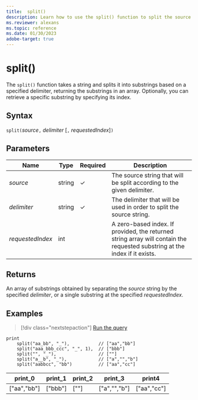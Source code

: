 ```yaml
---
title:  split()
description: Learn how to use the split() function to split the source string according to a given delimiter.
ms.reviewer: alexans
ms.topic: reference
ms.date: 01/30/2023
adobe-target: true
---
```

# split()

The `split()` function takes a string and splits it into substrings based on a specified delimiter, returning the substrings in an array. Optionally, you can retrieve a specific substring by specifying its index.

## Syntax

`split(`*source*`,` *delimiter* [`,` *requestedIndex*]`)`

## Parameters

| Name | Type | Required | Description |
|--|--|--|--|
| *source* | string | &check; | The source string that will be split according to the given delimiter.|
| *delimiter* | string | &check; | The delimiter that will be used in order to split the source string.|
| *requestedIndex* | int | | A zero-based index. If provided, the returned string array will contain the requested substring at the index if it exists.|

## Returns

An array of substrings obtained by separating the *source* string by the specified *delimiter*, or a single substring at the specified *requestedIndex*.

## Examples

> [!div class="nextstepaction"]
> <a href="https://dataexplorer.azure.com/clusters/help/databases/Samples?query=H4sIAAAAAAAAA22OQQrAIAwE731FyKlCQPqeIsF4EkqR1v/TWAvS4F43s5ly5bMuoLnLkeuKMbIIEiCjIxjxHnYtkVDr8CcaIpxS6hzB1tCXEHs9mR77Zph5ZvKpqEmTsS4iXUP/upm9tuEBNARoOvUAAAA=" target="_blank">Run the query</a>

```kusto
print
    split("aa_bb", "_"),           // ["aa","bb"]
    split("aaa_bbb_ccc", "_", 1),  // ["bbb"]
    split("", "_"),                // [""]
    split("a__b", "_"),            // ["a","","b"]
    split("aabbcc", "bb")          // ["aa","cc"]
```

|print_0|print_1|print_2|print_3|print4|
|--|--|--|--|--|
|["aa","bb"] |["bbb"] |[""] |["a","","b"] |["aa","cc"]
